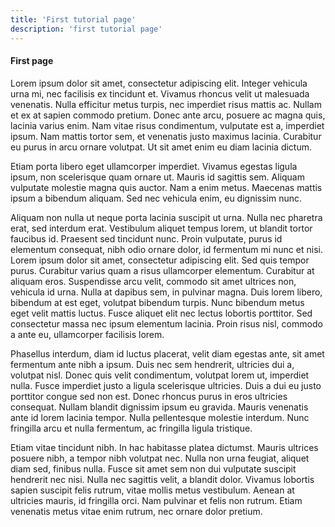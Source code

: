 ```yaml
---
title: 'First tutorial page'
description: 'first tutorial page'
---
```


#### First page

Lorem ipsum dolor sit amet, consectetur adipiscing elit. Integer vehicula urna mi, nec facilisis ex tincidunt et. Vivamus rhoncus velit ut malesuada venenatis. Nulla efficitur metus turpis, nec imperdiet risus mattis ac. Nullam et ex at sapien commodo pretium. Donec ante arcu, posuere ac magna quis, lacinia varius enim. Nam vitae risus condimentum, vulputate est a, imperdiet ipsum. Nam mattis tortor sem, et venenatis justo maximus lacinia. Curabitur eu purus in arcu ornare volutpat. Ut sit amet enim eu diam lacinia dictum.

Etiam porta libero eget ullamcorper imperdiet. Vivamus egestas ligula ipsum, non scelerisque quam ornare ut. Mauris id sagittis sem. Aliquam vulputate molestie magna quis auctor. Nam a enim metus. Maecenas mattis ipsum a bibendum aliquam. Sed nec vehicula enim, eu dignissim nunc.

Aliquam non nulla ut neque porta lacinia suscipit ut urna. Nulla nec pharetra erat, sed interdum erat. Vestibulum aliquet tempus lorem, ut blandit tortor faucibus id. Praesent sed tincidunt nunc. Proin vulputate, purus id elementum consequat, nibh odio ornare dolor, id fermentum mi nunc et nisi. Lorem ipsum dolor sit amet, consectetur adipiscing elit. Sed quis tempor purus. Curabitur varius quam a risus ullamcorper elementum. Curabitur at aliquam eros. Suspendisse arcu velit, commodo sit amet ultrices non, vehicula id urna. Nulla at dapibus sem, in pulvinar magna. Duis lorem libero, bibendum at est eget, volutpat bibendum turpis. Nunc bibendum metus eget velit mattis luctus. Fusce aliquet elit nec lectus lobortis porttitor. Sed consectetur massa nec ipsum elementum lacinia. Proin risus nisl, commodo a ante eu, ullamcorper facilisis lorem.

Phasellus interdum, diam id luctus placerat, velit diam egestas ante, sit amet fermentum ante nibh a ipsum. Duis nec sem hendrerit, ultricies dui a, volutpat nisl. Donec quis velit condimentum, volutpat lorem ut, imperdiet nulla. Fusce imperdiet justo a ligula scelerisque ultricies. Duis a dui eu justo porttitor congue sed non est. Donec rhoncus purus in eros ultricies consequat. Nullam blandit dignissim ipsum eu gravida. Mauris venenatis ante id lorem lacinia tempor. Nulla pellentesque molestie interdum. Nunc fringilla arcu et nulla fermentum, ac fringilla ligula tristique.

Etiam vitae tincidunt nibh. In hac habitasse platea dictumst. Mauris ultrices posuere nibh, a tempor nibh volutpat nec. Nulla non urna feugiat, aliquet diam sed, finibus nulla. Fusce sit amet sem non dui vulputate suscipit hendrerit nec nisi. Nulla nec sagittis velit, a blandit dolor. Vivamus lobortis sapien suscipit felis rutrum, vitae mollis metus vestibulum. Aenean at ultricies mauris, id fringilla orci. Nam pulvinar et felis non rutrum. Etiam venenatis metus vitae enim rutrum, nec ornare dolor pretium.
